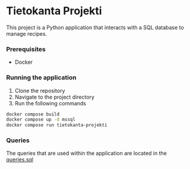 # Tietokanta Projekti

This project is a Python application that interacts with a SQL database to manage recipes.

### Prerequisites

- Docker

### Running the application

1. Clone the repository
2. Navigate to the project directory
3. Run the following commands

```sh
docker compose build
docker compose up -d mssql
docker compose run tietokanta-projekti
```

### Queries
The queries that are used within the application are located in the [queries.sql](./queries.sql)